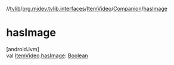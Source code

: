 //[tvlib](../../../../index.md)/[org.mjdev.tvlib.interfaces](../../index.md)/[ItemVideo](../index.md)/[Companion](index.md)/[hasImage](has-image.md)

# hasImage

[androidJvm]\
val [ItemVideo](../index.md).[hasImage](has-image.md): [Boolean](https://kotlinlang.org/api/latest/jvm/stdlib/kotlin/-boolean/index.html)
